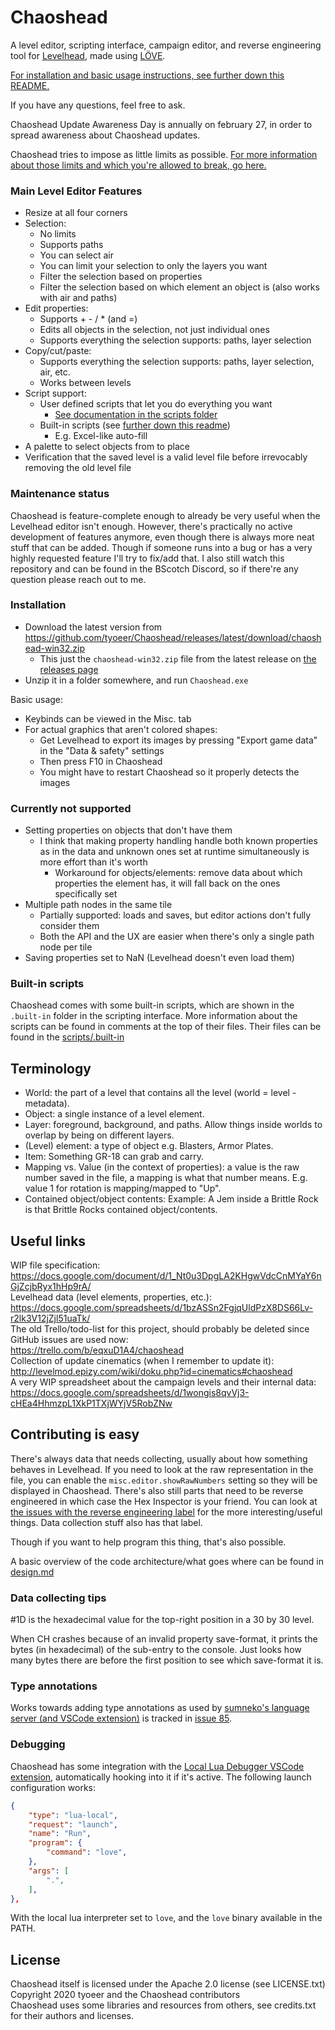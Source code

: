# Chaoshead

A level editor, scripting interface, campaign editor, and reverse engineering tool for [Levelhead](https://lvlhd.co),
made using [LÖVE](http://www.love2d.org).

[For installation and basic usage instructions, see further down this README.](#installation)

If you have any questions, feel free to ask.

Chaoshead Update Awareness Day is annually on february 27, in order to spread awareness about Chaoshead updates.

Chaoshead tries to impose as little limits as possible.
[For more information about those limits and which you're allowed to break, go here.](http://levelmod.epizy.com/wiki/doku.php?id=blocked_stuff)

### Main Level Editor Features

- Resize at all four corners
- Selection:
	- No limits
	- Supports paths
	- You can select air
	- You can limit your selection to only the layers you want
	- Filter the selection based on properties
	- Filter the selection based on which element an object is (also works with air and paths)
- Edit properties:
	- Supports + - / * (and =)
	- Edits all objects in the selection, not just individual ones
	- Supports everything the selection supports: paths, layer selection
- Copy/cut/paste:
	- Supports everything the selection supports: paths, layer selection, air, etc.
	- Works between levels
- Script support:
	- User defined scripts that let you do everything you want
		- [See documentation in the scripts folder](docs/index.md)
	- Built-in scripts (see [further down this readme](#built-in-scripts))
		- E.g. Excel-like auto-fill
- A palette to select objects from to place
- Verification that the saved level is a valid level file before irrevocably removing the old level file

### Maintenance status

Chaoshead is feature-complete enough to already be very useful when the Levelhead editor isn't enough.
However, there's practically no active development of features anymore, even though there is always more neat stuff that can be added.
Though if someone runs into a bug or has a very highly requested feature I'll try to fix/add that.
I also still watch this repository and can be found in the BScotch Discord, so if there're any question please reach out to me.

### Installation

- Download the latest version from https://github.com/tyoeer/Chaoshead/releases/latest/download/chaoshead-win32.zip
	- This just the `chaoshead-win32.zip` file from the latest release on [the releases page](https://github.com/tyoeer/Chaoshead/releases/)
- Unzip it in a folder somewhere, and run `Chaoshead.exe`

Basic usage:
- Keybinds can be viewed in the Misc. tab
- For actual graphics that aren't colored shapes:
	- Get Levelhead to export its images by pressing "Export game data" in the "Data & safety" settings
	- Then press F10 in Chaoshead
	- You might have to restart Chaoshead so it properly detects the images

### Currently not supported

- Setting properties on objects that don't have them
  - I think that making property handling handle both known properties as in the data and unknown ones set at runtime simultaneously is more effort than it's worth
	- Workaround for objects/elements: remove data about which properties the element has, it will fall back on the ones specifically set
- Multiple path nodes in the same tile
	- Partially supported: loads and saves, but editor actions don't fully consider them
	- Both the API and the UX are easier when there's only a single path node per tile
- Saving properties set to NaN (Levelhead doesn't even load them)

### Built-in scripts

Chaoshead comes with some built-in scripts, which are shown in the `.built-in` folder in the scripting interface.
More information about the scripts can be found in comments at the top of their files. Their files can be found in the [scripts/.built-in](scripts/.built-in)

## Terminology

- World: the part of a level that contains all the level (world = level - metadata).
- Object: a single instance of a level element.
- Layer: foreground, background, and paths. Allow things inside worlds to overlap by being on different layers.
- (Level) element: a type of object e.g. Blasters, Armor Plates.
- Item: Something GR-18 can grab and carry.
- Mapping vs. Value (in the context of properties): a value is the raw number saved in the file, a mapping is what that number means.
  E.g. value 1 for rotation is mapping/mapped to "Up".
- Contained object/object contents: Example: A Jem inside a Brittle Rock is that Brittle Rocks contained object/contents.

## Useful links

WIP file specification:<br>
https://docs.google.com/document/d/1_Nt0u3DpgLA2KHgwVdcCnMYaY6nGjZcjbRyx1hHp9rA/<br>
Levelhead data (level elements, properties, etc.):<br>
https://docs.google.com/spreadsheets/d/1bzASSn2FgjqUldPzX8DS66Lv-r2lk3V12jZjl51uaTk/<br>
The old Trello/todo-list for this project, should probably be deleted since GitHub issues are used now:<br>
https://trello.com/b/eqxuD1A4/chaoshead<br>
Collection of update cinematics (when I remember to update it):<br>
http://levelmod.epizy.com/wiki/doku.php?id=cinematics#chaoshead<br>
A very WIP spreadsheet about the campaign levels and their internal data:<br>
https://docs.google.com/spreadsheets/d/1wongis8qvVj3-cHEa4HhmzpL1XkP1TXjWYjV5RobZNw

## Contributing is easy

There's always data that needs collecting, usually about how something behaves in Levelhead.
If you need to look at the raw representation in the file, you can enable the `misc.editor.showRawNumbers` setting so they will be displayed in Chaoshead.
There's also still parts that need to be reverse engineered in which case the Hex Inspector is your friend.
You can look at [the issues with the reverse engineering label](https://github.com/tyoeer/Chaoshead/labels/reverse%20engineering)
for the more interesting/useful things. Data collection stuff also has that label.

Though if you want to help program this thing, that's also possible.

A basic overview of the code architecture/what goes where can be found in [design.md](design.md)

### Data collecting tips

\#1D is the hexadecimal value for the top-right position in a 30 by 30 level.

When CH crashes because of an invalid property save-format, it prints the bytes (in hexadecimal) of the sub-entry to the console.
Just looks how many bytes there are before the first position to see which save-format it is.

### Type annotations

Works towards adding type annotations as used by [sumneko's language server (and VSCode extension)](https://github.com/sumneko/lua-language-server) is tracked in [issue 85](https://github.com/tyoeer/Chaoshead/issues/85).

### Debugging

Chaoshead has some integration with the [Local Lua Debugger VSCode extension](https://marketplace.visualstudio.com/items?itemName=tomblind.local-lua-debugger-vscode), automatically hooking into it if it's active. The following launch configuration works:
```json
{
	"type": "lua-local",
	"request": "launch",
	"name": "Run",
	"program": {
		"command": "love",
	},
	"args": [
		".",
	],
},
```
With the local lua interpreter set to `love`, and the `love` binary available in the PATH.

## License

Chaoshead itself is licensed under the Apache 2.0 license (see LICENSE.txt)<br>
Copyright 2020 tyoeer and the Chaoshead contributors<br>
Chaoshead uses some libraries and resources from others, see credits.txt for their authors and licenses.<br>
